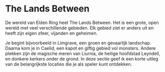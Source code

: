 # The Lands Between

De wereld van Elden Ring heet The Lands Between. Het is een grote, open wereld met veel verschillende gebieden. Elk gebied ziet er anders uit en heeft zijn eigen sfeer, vijanden en geheimen.

Je begint bijvoorbeeld in Limgrave, een groen en gevaarlijk landschap. Daarna kom je in Caelid, een kapot en giftig gebied vol monsters. Andere plekken zijn de magische meren van Liurnia, de heilige hoofdstad Leyndell, en donkere kerkers onder de grond. In deze sectie geef ik een korte uitleg van de belangrijkste locaties die je als speler kunt ontdekken.
